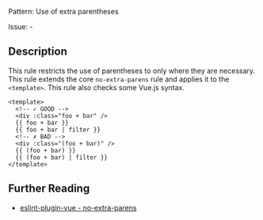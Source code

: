 Pattern: Use of extra parentheses

Issue: -

## Description

This rule restricts the use of parentheses to only where they are necessary. This rule extends the core `no-extra-parens` rule and applies it to the `<template>`. This rule also checks some Vue.js syntax.

<eslint-code-block fix :rules="{'vue/no-extra-parens': ['error']}">

```vue
<template>
  <!-- ✓ GOOD -->
  <div :class="foo + bar" />
  {{ foo + bar }}
  {{ foo + bar | filter }}
  <!-- ✗ BAD -->
  <div :class="(foo + bar)" />
  {{ (foo + bar) }}
  {{ (foo + bar) | filter }}
</template>
```

</eslint-code-block>

## Further Reading

* [eslint-plugin-vue - no-extra-parens](https://eslint.vuejs.org/rules/no-extra-parens.html)
